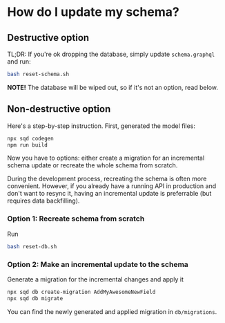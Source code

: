 # How do I update my schema?

## Destructive option

TL;DR: If you're ok dropping the database, simply update `schema.graphql` and run:

```bash
bash reset-schema.sh
```

**NOTE!** The database will be wiped out, so if it's not an option, read below.

## Non-destructive option

Here's a step-by-step instruction. First, generated the model files:

```bash
npx sqd codegen
npm run build
```

Now you have to options: either create a migration for an incremental schema update or recreate the whole schema from scratch.

During the development process, recreating the schema is often more convenient. However, if you already have a running API in production and don't want to resync it, having an incremental update is preferrable (but requires data backfilling).

### Option 1: Recreate schema from scratch

Run

```bash
bash reset-db.sh
```

### Option 2: Make an incremental update to the schema

Generate a migration for the incremental changes and apply it

```bash
npx sqd db create-migration AddMyAwesomeNewField
npx sqd db migrate
```

You can find the newly generated and applied migration in `db/migrations`.
